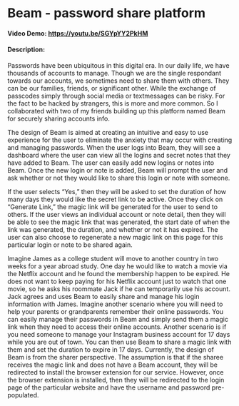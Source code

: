 # Beam - password share platform
#### Video Demo: https://youtu.be/SGYpYY2PkHM
#### Description:
Passwords have been ubiquitous in this digital era. In our daily life, we have thousands of accounts to manage.
Though we are the single respondant towards our accounts, we sometimes need to share them with others.
They can be our families, friends, or significant other.
While the exchange of passcodes simply through social media or textmessages can be risky.
For the fact to be hacked by strangers, this is more and more common.
So I collaborated with two of my friends building up this platform named Beam for securely sharing accounts info.

The design of Beam is aimed at creating an intuitive and easy to use experience for the user to eliminate the anxiety that may occur with creating and managing passwords.
When the user logs into Beam, they will see a dashboard where the user can view all the logins and secret notes that they have added to Beam.
The user can easily add new logins or notes into Beam. Once the new login or note is added, Beam will prompt the user and ask whether or not they would like to share this login or note with someone.

If the user selects “Yes,” then they will be asked to set the duration of how many days they would like the secret link to be active.
Once they click on “Generate Link,” the magic link will be generated for the user to send to others.
If the user views an individual account or note detail, then they will be able to see the magic link that was generated, the start date of when the link was generated, the duration, and whether or not it has expired.
The user can also choose to regenerate a new magic link on this page for this particular login or note to be shared again.

Imagine James as a college student will move to another country in two weeks for a year abroad study.
One day he would like to watch a movie via the Netflix account and he found the membership happen to be expired.
He does not want to keep paying for his Netflix account just to watch that one movie, so he asks his roommate Jack if he can temporarily use his account.
Jack agrees and uses Beam to easily share and manage his login information with James.
Imagine another scenario where you will need to help your parents or grandparents remember their online passwords.
You can easily manage their passwords in Beam and simply send them a magic link when they need to access their online accounts.
Another scenario is if you need someone to manage your Instagram business account for 17 days while you are out of town.
You can then use Beam to share a magic link with them and set the duration to expire in 17 days.
Currently, the design of Beam is from the sharer perspective.
The assumption is that if the sharee receives the magic link and does not have a Beam account, they will be redirected to install the browser extension for our service.
However, once the browser extension is installed, then they will be redirected to the login page of the particular website and have the username and password pre-populated.
